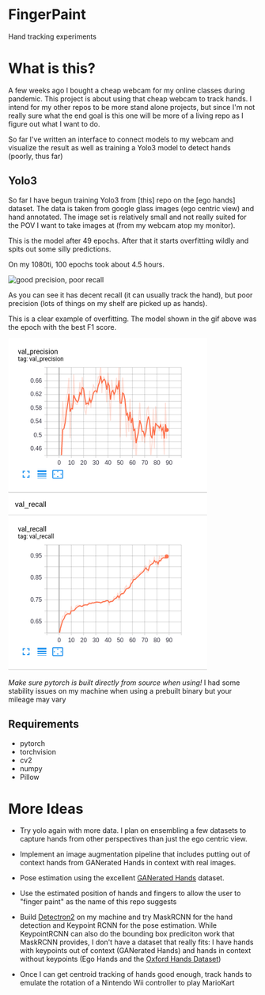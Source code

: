 # FingerPaint
Hand tracking experiments

# What is this?
A few weeks ago I bought a cheap webcam for my online classes during pandemic.
This project is about using that cheap webcam to track hands. I intend for my other repos to be more stand alone projects,
but since I'm not really sure what the end goal is this one will be more of a living repo as I figure out what I want to do.

So far I've written an interface to connect models to my webcam and visualize the result as well as training a Yolo3 model to
detect hands (poorly, thus far)

## Yolo3
So far I have begun training Yolo3 from [this] repo on the [ego hands] dataset. The data is taken from google glass images (ego centric view) and hand annotated.
The image set is relatively small and not really suited for the POV I want to take images at (from my webcam atop my monitor).

This is the model after 49 epochs. After that it starts overfitting wildly and spits out some silly predictions.

On my 1080ti, 100 epochs took about 4.5 hours. 

![good precision, poor recall](images/example.gif)

As you can see it has decent recall (it can usually track the hand), but poor precision (lots of things on my shelf are picked up as hands).

This is a clear example of overfitting. The model shown in the gif above was the epoch with the best F1 score.

![](images/yolo-precision-recall.png)

*Make sure pytorch is built directly from source when using!* I had some stability issues on my machine when using a prebuilt binary
but your mileage may vary

## Requirements
+ pytorch
+ torchvision
+ cv2
+ numpy
+ Pillow

# More Ideas
+ Try yolo again with more data. I plan on ensembling a few datasets to capture hands from other perspectives than just
the ego centric view.

+ Implement an image augmentation pipeline that includes putting out of context hands from GANerated Hands in context with real images.

+ Pose estimation using the excellent [GANerated Hands](https://handtracker.mpi-inf.mpg.de/projects/GANeratedHands/GANeratedDataset.htm)
dataset.

+ Use the estimated position of hands and fingers to allow the user to "finger paint" as the name of this repo suggests

+ Build [Detectron2](https://github.com/facebookresearch/detectron2) on my machine and try MaskRCNN for the hand detection and Keypoint RCNN for the pose estimation.
While KeypointRCNN can also do the bounding box prediciton work that MaskRCNN provides, I don't have a dataset that really fits:
I have hands with keypoints out of context (GANerated Hands) and hands in context without keypoints (Ego Hands and the [Oxford Hands Dataset](http://www.robots.ox.ac.uk/~vgg/data/hands/))

+ Once I can get centroid tracking of hands good enough, track hands to emulate the rotation of a Nintendo Wii controller to play MarioKart
